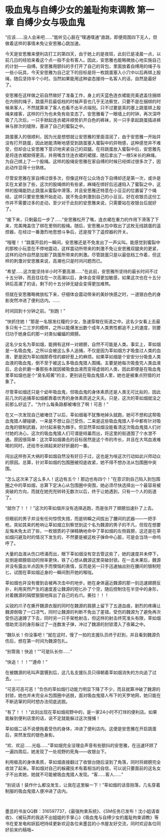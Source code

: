 # 吸血鬼与自缚少女的羞耻拘束调教 第一章 自缚少女与吸血鬼

“应该……没人会来吧……”能听见心脏在“噗通噗通”直跳，即便周围四下无人，但做着这样的事情未免让安思雅心跳加速。

今天是安思雅来便利店打工的第四天，由于她上的是夜班，此刻已是凌晨一点，以前几日的经验来看这个点一般不会有客人。因此，安思雅也能略微放心地实施自己的计划——自缚。安思雅用颤抖的手打开了自己的背包，里面放着自缚用的绳子与一些小玩具，今天安思雅为自己定下的目标是将一枚跳蛋塞入小穴中以后再绑上股绳，随后坚持半个小时。当然如果能用这种姿态接待一名客人的话，自然是最好了。

安思雅在这样做之前自然做好了准备工作，身上的天蓝色连衣裙能完美遮盖住捆绑在内侧的绳子，跳蛋开启最低档的时候声音也几乎无法察觉，只要不是在捆绑的时候来客人，不然就算来了客人也看不出半点端倪。只不过要是真的塞上跳蛋绑上股绳来接客，这样的行为也未免有些变态了。安思雅看了一眼墙上的时钟，再次深呼吸了几次后，一只手掀起连衣裙并顺势扒开白色的裤袜，另一只手拿起跳蛋插进裤袜与胖次的缝隙，塞进了自己的蜜裂之中。

跳蛋塞入的很顺利，因为光是想想就让安思雅的里面湿润了，由于安思雅一开始并没有打开跳蛋，因此她能清晰地感受到跳蛋塞入蜜裂中的异物感，这种感觉并不难受，但却会让安思雅下意识地夹紧自己的双腿。在将跳蛋放入蜜裂中后，安思雅先是将连衣裙掀得更高，并用嘴含住连衣裙的裙摆，随后拿出了一根5米长的麻绳，为自己绑上了一个股绳。这样的股绳安思雅在家自缚的时候已经绑过很多次了，因此动作显得十分熟练。

尽管安思雅在家自缚过很多次，但像这样在公众场合下自缚却还是第一次，或许是实在太紧张了些，这次的股绳绑的有些紧，麻绳在绑好后迅速陷入了蜜裂之中，这样的股绳能防止跳蛋从蜜裂中滑落，并且安思雅还特意在小豆豆的位置留了个绳结，这样只要安思雅开始走动，就不免会刺激到自己的小豆豆。好在收银员这份工作并不需要过多的走动，至少对于此刻的安思雅来说，只需要站在收银台后就好了。

“接下来，只剩最后一步了……”安思雅松开了嘴，连衣裙在重力的作用下滑落了下来，完美掩盖住了绑在里侧的股绳。随后，安思雅从包中取出了这枚无线跳蛋的遥控器，在经过一番激烈地思想斗争后，还是按下了遥控器的开关。

“哦喔！！”跳蛋开启的一瞬间，安思雅还是不免发出了一声尖叫。能感觉到蜜裂中的那枚小玩意在不停地震动，这样震动所带来的刺激不免让安思雅双腿夹的更紧，这样的动作自然是加剧了跳蛋所带来的刺激。尽管跳蛋只是以最低档工作着，但这样的刺激对安思雅来说，高潮也只是时间问题而已。

“希望……这次能坚持半小时不要高潮……”在此前，安思雅所坚持的最长时间不过十五分钟，而且往往在一次高潮以后，身体会变得更加敏感，如果这次也在十五分钟后高潮了的话，剩下的十五分钟无疑会变得更加难熬。

但就在安思雅略微放松下来，仔细体会震动带来的美妙快感之时，一道银白色的身影突然冲进了便利店内。……

时间回到十分钟之前。“别跑！”

“快抓住她！”那是一名银发红瞳的少女，急速穿梭在街道之中。这名少女看上去最多只有十二三岁的模样，之所以能爆发出数个成年人类男性都追不上的速度，则要归功于她身后的那一对类似蝙蝠的翅膀。

这名少女名为莘如烟，能拥有这样一对翅膀，自然不可能是人类。事实上，莘如烟是一名吸血鬼，之所以会被这么多人追捕，不仅是因为莘如烟方才吸食过人类的血液，更是因为莘如烟那奇怪的癖好惹上的麻烦。如果莘如烟是个安安分分吸食人类血液的吸血鬼，倒不至于被这么多吸血鬼猎人围捕。主要是她每次吸食完人类血液后，总会折磨一番那些本就因被吸食血液而变得虚弱的人类，因此即便是在吸血鬼里莘如烟也是个“臭名昭著”的主，更别说在吸血鬼猎人里，她也是被重点狩猎的对象了。

尽管莘如烟还只是个幼年吸血鬼，但吸血鬼的身体素质还是人类无可比拟的，因此前几次的追捕莘如烟都靠着优秀的身体素质逃之夭夭。只是，这次的莘如烟就没之前那么好运了。“为什么每条路都被堵住了啊！可恶！”

在又一次发现自己被堵住了以后，莘如烟毫不犹豫地掉头就跑，她可不想和这帮吸血鬼猎人硬碰硬，一来是不想让自己受伤，二来是这些吸血鬼猎人手中都有针对吸血鬼的银制武器，对付起来极为棘手。但显然莘如烟没能看清这次吸血鬼猎人们对付她的决心，这次的吸血鬼猎人们可谓是倾巢而出，将这里的街道围了个水泄不通。原因很简单：这次莘如烟袭击的目标居然是这个市的市长，并且在大骂血液难喝的同时，还给市长绑起来好好折磨的一番。

闯出这样弥天大祸的莘如烟自然没有好日子过，这也是为啥这次行动如此兴师动众的原因。总算，针对莘如烟的包围圈被彻底收紧，她不得不想办法从包围圈中突围。

“怎么这次来了这么多人！这边有五个！那边也有四个！”在意识到自己陷入到包围圈之中的莘如烟，总算下定决心从包围圈中突围，她必须尽快选择出一个最容易被突破的方向，而就在她兜兜转转无数次以后，终于让她遇到，只有一个人的街道了。

“就你了！！！”这次的莘如烟并没有选择逃跑，而是张开了翅膀加速扑了上去。

但眼前的男子并没有任何惊慌失措，而是转瞬之间拔出了腰间的武器——一把手枪。突如其来的枪响让莘如烟立刻察觉到这个名为魏源的男子的不凡，但现在想要反悔未免太迟了些，一枚银质的子弹精确地命中了莘如烟的左侧肩膀，这还是在莘如烟闪避及时的情况下发生的，不然要是被这枚子弹命中心脏，可是会当场一命呜呼了。

大量的血液从伤口喷涌而出，眼下莘如烟没有空去管这些了，她的速度并未停下，反倒是翅膀扇动的频率更快，铁了心想从魏源这里突破封锁。在一击未果后，魏源并没有露出半点因失手而懊恼的表情，反而是另一只手迅速抽出别在腰间的银制短匕，试图在莘如烟近身的一瞬间割开她的喉咙。

莘如烟也并没有傻到会被再次击中的地步。她在身体逼近魏源的那一刻迅速翅膀反扑，利用突然产生的速度差让魏源的短匕扑了个空，随后控制住在半空中的身形，对着魏源的隔壁狠狠地挥出了自己的右爪。撕拉！！！

尖锐的爪子在撕开魏源衣服的同时在魏源的肩膀上留下了五道血痕，剧烈的疼痛让魏源倒吸了一口凉气，同时让魏源的判断不免出了差错。受伤的魏源为了避免再次受伤迅速蹲了下去，同时另一只手架枪射击，但这样的射击终究准头有限，莘如烟借助灵活的身形躲过了一连数发子弹，冲过了魏源的封锁潜入了夜幕之中。

“魏队长！你没事吧！”就在这时，慢了一拍的支援队员终于赶到，并且看到魏源负伤后，想在第一时间为魏源包扎。

“别管我！快追！”“可是队长你……”

“快追！！！”“遵命！”

在被魏源的吼叫声震慑到后，这几名支援队员只得朝着莘如烟消失的方向追了过去。……

“可恶可恶可恶！”负伤的莘如烟行动能力明显下降了不少，而且就算冲破了魏源的封锁，她也并未完全从包围圈中逃脱，面对吸血鬼猎人布下的天罗地网，她只能在不断逃窜的同时想办法彻底逃脱。

“有了！！！”此刻出现在莘如烟视野中的，是一家24小时不打烊的便利店。如果能躲到便利店里的话，说不定就能躲过这次搜捕！

莘如烟二话不说便拖着受伤的身体，冲进了便利店内。这便是安思雅在开启跳蛋后，突然发现的银色身影。

“欢、欢迎……光临……”莘如烟完全没理会声音有些颤抖的安思雅，在迅速环顾了一遍四周后，她发现了一处视野的死角——收银台下。

利用极高的身体素质，莘如烟直接翻过了收银台随后滚到了角落，同时将翅膀完全收敛了起来。莘如烟对自己的躲藏技术有着相当的自信，可以说只要面前的这名女子不出卖她，她就不可能被吸血鬼猎人发现。“客……客人……”

“别说话！装作什么都没发生，让我在这里躲一下！”莘如烟的话音刚落，几名穿着制服的吸血鬼猎人便冲进了店内。

  

墨芸的书友QQ群：316597737，《最强拘束系统》、《SM任务已发布！沈小姐请查收》、《被玩弄的我逃不出姐姐的手掌心》《吸血鬼与自缚少女的羞耻拘束调教》等书在爱发电和妖狐吧持续更新欢迎各位来墨芸的小书屋友好交流，同时欢迎各位同好前来约稿哦~

